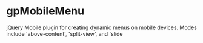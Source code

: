 gpMobileMenu
============

jQuery Mobile plugin for creating dynamic menus on mobile devices. Modes include 'above-content', 'split-view', and 'slide
